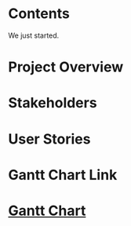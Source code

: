 <h1>Contents</h1>
We just started.

<h1>Project Overview<h1>

<h1>Stakeholders<h1>

<h1>User Stories<h1>

<h1>Gantt Chart Link<h1>
<a href=https://github.com/orgs/spe-uob/projects/119/views/2>Gantt Chart</a>



